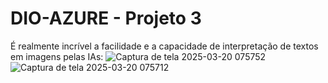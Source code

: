 # DIO-AZURE - Projeto 3
 
É realmente incrível a facilidade e a capacidade de interpretação de textos em imagens pelas IAs:
![Captura de tela 2025-03-20 075752](https://github.com/user-attachments/assets/d9bd140b-bec6-4f2f-ab04-7c9dcf2564b3)
![Captura de tela 2025-03-20 075712](https://github.com/user-attachments/assets/5ab0f39b-be7b-43a7-a51c-e8a9fa566ef8)

